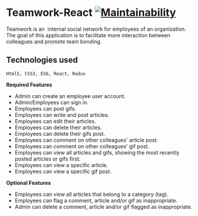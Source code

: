 # Teamwork-React [![Maintainability](https://api.codeclimate.com/v1/badges/e54891b4cdaa46395a81/maintainability)](https://codeclimate.com/github/paulzay/Teamwork-React/maintainability)

Teamwork is an ​ internal social network for employees of an organization. The goal of this
application is to facilitate more interaction between colleagues and promote team bonding.

## Technologies used

```
Html5, CSS3, ES6, React, Redux
```

**Required Features**
* Admin can create an employee user account.
* Admin/Employees can sign in.
* Employees can post gifs.
* Employees can write and post articles.
* Employees can edit their articles.
* Employees can delete their articles.
* Employees can delete their gifs post.
* Employees can comment on other colleagues' article post.
* Employees can comment on other colleagues' gif post.
* Employees can view all articles and gifs, showing the most recently posted articles or gifs first.
* Employees can view a specific article.
* Employees can view a specific gif post.

**Optional Features**
* Employees can view all articles that belong to a category (tag).
* Employees can flag a comment, article and/or gif as inappropriate.
* Admin can delete a comment, article and/or gif flagged as inappropriate.


